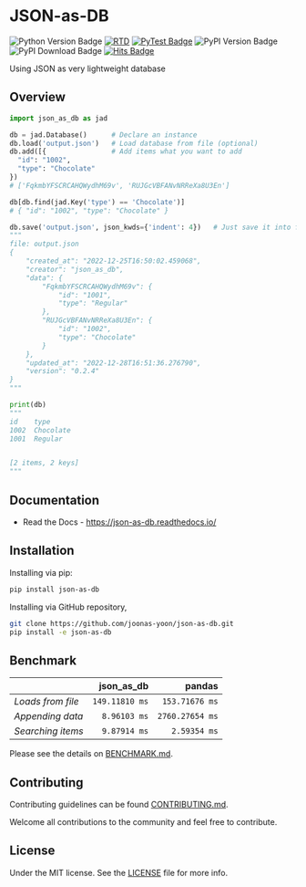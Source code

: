 # JSON-as-DB

![Python Version Badge] [![RTD](https://readthedocs.org/projects/json-as-db/badge/?version=latest)](https://json-as-db.readthedocs.io/) [![PyTest Badge]](https://github.com/joonas-yoon/json-as-db/actions/workflows/pytest.yml) ![PyPI Version Badge] ![PyPI Download Badge] [![Hits Badge]](#)

Using JSON as very lightweight database

## Overview

```python
import json_as_db as jad

db = jad.Database()      # Declare an instance
db.load('output.json')   # Load database from file (optional)
db.add([{                # Add items what you want to add
  "id": "1002",
  "type": "Chocolate"
})
# ['FqkmbYFSCRCAHQWydhM69v', 'RUJGcVBFANvNRReXa8U3En']
```

```python
db[db.find(jad.Key('type') == 'Chocolate')]
# { "id": "1002", "type": "Chocolate" }
```

```python
db.save('output.json', json_kwds={'indent': 4})   # Just save it into file.
"""
file: output.json
{
    "created_at": "2022-12-25T16:50:02.459068",
    "creator": "json_as_db",
    "data": {
        "FqkmbYFSCRCAHQWydhM69v": {
            "id": "1001",
            "type": "Regular"
        },
        "RUJGcVBFANvNRReXa8U3En": {
            "id": "1002",
            "type": "Chocolate"
        }
    },
    "updated_at": "2022-12-28T16:51:36.276790",
    "version": "0.2.4"
}
"""
```

```python
print(db)
"""
id    type
1002  Chocolate
1001  Regular


[2 items, 2 keys]
"""
```

## Documentation

- Read the Docs - https://json-as-db.readthedocs.io/

## Installation

Installing via pip:

```bash
pip install json-as-db
```

Installing via GitHub repository,

```bash
git clone https://github.com/joonas-yoon/json-as-db.git
pip install -e json-as-db
```

## Benchmark

||json_as_db|pandas|
|:-|-:|-:|
|_Loads from file_|`149.11810 ms`|`153.71676 ms`|
|_Appending data_|`8.96103 ms`|`2760.27654 ms`|
|_Searching items_|`9.87914 ms`|`2.59354 ms`|

Please see the details on [BENCHMARK.md](BENCHMARK).

## Contributing

Contributing guidelines can be found [CONTRIBUTING.md](CONTRIBUTING).

Welcome all contributions to the community and feel free to contribute.

## License

Under the MIT license. See the [LICENSE] file for more info.


[Python Version Badge]: https://img.shields.io/pypi/pyversions/json-as-db?style=flat-square
[PyTest Badge]: https://github.com/joonas-yoon/json-as-db/actions/workflows/pytest.yml/badge.svg
[PyPI Version Badge]: https://img.shields.io/pypi/v/json-as-db?style=flat-square
[PyPI Download Badge]: https://img.shields.io/pypi/dm/json-as-db?style=flat-square
[Hits Badge]: https://hits.seeyoufarm.com/api/count/incr/badge.svg?url=https%3A%2F%2Fgithub.com%2Fjoonas-yoon%2Fjson-as-db
[CONTRIBUTING]: CONTRIBUTING.md
[LICENSE]: LICENSE
